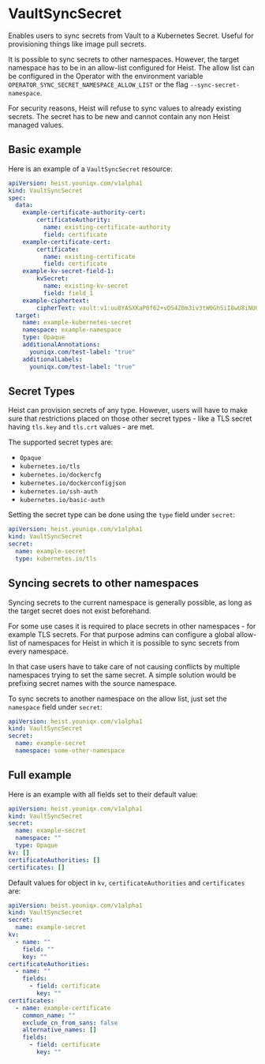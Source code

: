 # VaultSyncSecret

Enables users to sync secrets from Vault to a Kubernetes Secret. Useful for
provisioning things like image pull secrets.

It is possible to sync secrets to other namespaces. However, the target
namespace has to be in an allow-list configured for Heist. The allow list can
be configured in the Operator with the environment variable
`OPERATOR_SYNC_SECRET_NAMESPACE_ALLOW_LIST` or the flag
`--sync-secret-namespace`.

For security reasons, Heist will refuse to sync values to already existing
secrets. The secret has to be new and cannot contain any non Heist managed
values.

## Basic example

Here is an example of a `VaultSyncSecret` resource:

```yaml
apiVersion: heist.youniqx.com/v1alpha1
kind: VaultSyncSecret
spec:
  data:
    example-certificate-authority-cert:
        certificateAuthority:
          name: existing-certificate-authority
          field: certificate
    example-certificate-cert:
        certificate:
          name: existing-certificate
          field: certificate
    example-kv-secret-field-1:
        kvSecret:
          name: existing-kv-secret
          field: field_1
    example-ciphertext:
        cipherText: vault:v1:uu8YASXKaP0f62+vDS4Z0m3iv3tW0GhSiI8wU8iNU0A=
  target:
    name: example-kubernetes-secret
    namespace: example-namespace
    type: Opaque
    additionalAnnotations:
      youniqx.com/test-label: "true"
    additionalLabels:
      youniqx.com/test-label: "true"
```

## Secret Types

Heist can provision secrets of any type. However, users will have to make sure
that restrictions placed on those other secret types - like a TLS secret having
`tls.key` and `tls.crt` values - are met.

The supported secret types are:

- `Opaque`
- `kubernetes.io/tls`
- `kubernetes.io/dockercfg`
- `kubernetes.io/dockerconfigjson`
- `kubernetes.io/ssh-auth`
- `kubernetes.io/basic-auth`

Setting the secret type can be done using the `type` field under `secret`:

```yaml
apiVersion: heist.youniqx.com/v1alpha1
kind: VaultSyncSecret
secret:
  name: example-secret
  type: kubernetes.io/tls
```

## Syncing secrets to other namespaces

Syncing secrets to the current namespace is generally possible, as long as the
target secret does not exist beforehand.

For some use cases it is required to place secrets in other namespaces - for
example TLS secrets. For that purpose admins can configure a global allow-list
of namespaces for Heist in which it is possible to sync secrets from every
namespace.

In that case users have to take care of not causing conflicts by multiple
namespaces trying to set the same secret. A simple solution would be prefixing
secret names with the source namespace.

To sync secrets to another namespace on the allow list, just set the `namespace`
field under `secret`:

```yaml
apiVersion: heist.youniqx.com/v1alpha1
kind: VaultSyncSecret
secret:
  name: example-secret
  namespace: some-other-namespace
```

## Full example

Here is an example with all fields set to their default value:

```yaml
apiVersion: heist.youniqx.com/v1alpha1
kind: VaultSyncSecret
secret:
  name: example-secret
  namespace: ""
  type: Opaque
kv: []
certificateAuthorities: []
certificates: []
```

Default values for object in `kv`, `certificateAuthorities` and `certificates`
are:

```yaml
apiVersion: heist.youniqx.com/v1alpha1
kind: VaultSyncSecret
secret:
  name: example-secret
kv:
  - name: ""
    field: ""
    key: ""
certificateAuthorities:
  - name: ""
    fields:
      - field: certificate
        key: ""
certificates:
  - name: example-certificate
    common_name: ""
    exclude_cn_from_sans: false
    alternative_names: []
    fields:
      - field: certificate
        key: ""
```

